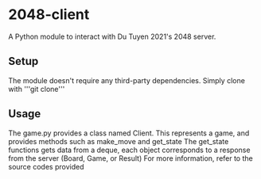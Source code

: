 # 2048-client

A Python module to interact with Du Tuyen 2021's 2048 server.

## Setup

The module doesn't require any third-party dependencies.
Simply clone with '''git clone'''

## Usage

The game.py provides a class named Client. This represents a game, and provides methods such as make_move and get_state
The get_state functions gets data from a deque, each object corresponds to a response from the server (Board, Game, or Result)
For more information, refer to the source codes provided
